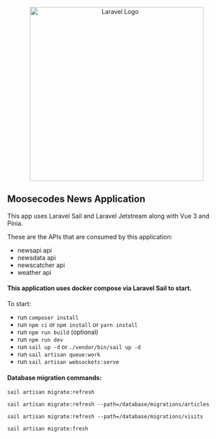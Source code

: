 <p align="center"><a href="https://laravel.com" target="_blank"><img src="https://raw.githubusercontent.com/laravel/art/master/logo-lockup/5%20SVG/2%20CMYK/1%20Full%20Color/laravel-logolockup-cmyk-red.svg" width="400" alt="Laravel Logo"></a></p>

## Moosecodes News Application

This app uses Laravel Sail and Laravel Jetstream along with Vue 3 and Pinia.

These are the APIs that are consumed by this application:

- newsapi api
- newsdata api
- newscatcher api
- weather api

#### This application uses docker compose via Laravel Sail to start.
To start:
- run `composer install`
- run `npm ci` or `npm install` or `yarn install`
- run `npm run build` (optional)
- run `npm run dev`
- run `sail up -d` or `./vendor/bin/sail up -d`
- run `sail artisan queue:work`
- run `sail artisan websockets:serve`

#### Database migration commands:

`sail artisan migrate:refresh`

`sail artisan migrate:refresh --path=/database/migrations/articles`

`sail artisan migrate:refresh --path=/database/migrations/visits`

`sail artisan migrate:fresh`
